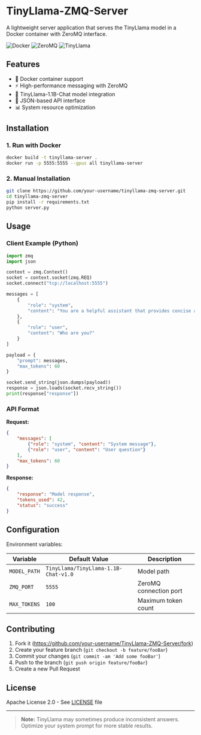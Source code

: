 # TinyLlama-ZMQ-Server

A lightweight server application that serves the TinyLlama model in a Docker container with ZeroMQ interface.

![Docker](https://img.shields.io/badge/Docker-✓-blue?logo=docker)
![ZeroMQ](https://img.shields.io/badge/ZeroMQ-✓-green?logo=zeromq)
![TinyLlama](https://img.shields.io/badge/TinyLlama-1.1B-ff69b4)

## Features

- 🐳 Docker container support
- ⚡ High-performance messaging with ZeroMQ
- 🤖 TinyLlama-1.1B-Chat model integration
- 🔌 JSON-based API interface
- 📊 System resource optimization

## Installation

### 1. Run with Docker

```bash
docker build -t tinyllama-server .
docker run -p 5555:5555 --gpus all tinyllama-server
```

### 2. Manual Installation

```bash
git clone https://github.com/your-username/tinyllama-zmq-server.git
cd tinyllama-zmq-server
pip install -r requirements.txt
python server.py
```

## Usage

### Client Example (Python)

```python
import zmq
import json

context = zmq.Context()
socket = context.socket(zmq.REQ)
socket.connect("tcp://localhost:5555")

messages = [
    {
        "role": "system",
        "content": "You are a helpful assistant that provides concise and accurate answers.",
    },
    {
        "role": "user",
        "content": "Who are you?"
    }
]

payload = {
    "prompt": messages,
    "max_tokens": 60
}

socket.send_string(json.dumps(payload))
response = json.loads(socket.recv_string())
print(response["response"])
```

### API Format

**Request:**
```json
{
    "messages": [
        {"role": "system", "content": "System message"},
        {"role": "user", "content": "User question"}
    ],
    "max_tokens": 60
}
```

**Response:**
```json
{
    "response": "Model response",
    "tokens_used": 42,
    "status": "success"
}
```

## Configuration

Environment variables:

| Variable       | Default Value               | Description                  |
|----------------|-----------------------------|------------------------------|
| `MODEL_PATH`   | `TinyLlama/TinyLlama-1.1B-Chat-v1.0` | Model path          |
| `ZMQ_PORT`     | `5555`                      | ZeroMQ connection port       |
| `MAX_TOKENS`   | `100`                       | Maximum token count          |


## Contributing

1. Fork it (https://github.com/your-username/TinyLlama-ZMQ-Server/fork)
2. Create your feature branch (`git checkout -b feature/fooBar`)
3. Commit your changes (`git commit -am 'Add some fooBar'`)
4. Push to the branch (`git push origin feature/fooBar`)
5. Create a new Pull Request

## License

Apache License 2.0 - See [LICENSE](LICENSE) file

---

> **Note:** TinyLlama may sometimes produce inconsistent answers. Optimize your system prompt for more stable results.
